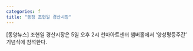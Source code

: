 ```yaml
---
categories: f
title: "동정 조현일 경산시장"
---
```

[동양뉴스] 조현일 경산시장은 5일 오후 2시 천마아트센터 챔버홀에서 ‘양성평등주간’ 기념식에 참석한다.